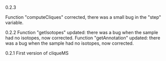 0.2.3

Function "computeCliques" corrected, there was a
small bug in the "step" variable.

0.2.2
Function "getIsotopes" updated: there was a
bug when the sample had no isotopes, now corrected.
Function "getAnnotation" updated: there was a
bug when the sample had no isotopes, now corrected.

0.2.1
First version of cliqueMS